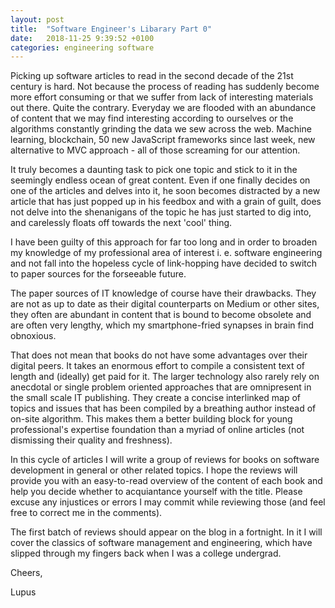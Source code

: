 ```yaml
---
layout: post
title:  "Software Engineer's Libarary Part 0"
date:   2018-11-25 9:39:52 +0100
categories: engineering software
---
```


Picking up software articles to read in the second decade of the 21st century is hard. Not because the process of reading has suddenly become more effort consuming or that we suffer from lack of interesting materials out there. <!--more-->
 Quite the contrary. Everyday we are flooded with an abundance of content that we may find interesting according to ourselves or the algorithms constantly grinding the data we sew across the web. Machine learning, blockchain, 50 new JavaScript frameworks since last week, new alternative to MVC approach - all of those screaming for our attention.

It truly becomes a daunting task to pick one topic and stick to it in the seemingly endless ocean of great content.
Even if one finally decides on one of the articles and delves into it, he soon becomes distracted by a new article that has just popped up in his feedbox and with a grain of guilt, does not delve into the shenanigans of the topic he has just started to dig into, and carelessly floats off towards the next 'cool' thing.

I have been guilty of this approach for far too long and in order to broaden my knowledge of my professional area of interest i. e. software engineering and not fall into the hopeless cycle of link-hopping have decided to switch to paper sources for the forseeable future.

The paper sources of IT knowledge of course have their drawbacks. They are not as up to date as their digital counterparts on Medium or other sites, they often are abundant in content that is bound to become obsolete and are often very lengthy, which my smartphone-fried synapses in brain find obnoxious.

That does not mean that books do not have some advantages over their digital peers. It takes an enormous effort to compile a consistent text of length and (ideally) get paid for it. The larger technology also rarely rely on anecdotal or single problem oriented approaches that are omnipresent in the small scale IT publishing. They create a concise interlinked map of topics and issues that has been compiled by a breathing author instead of on-site algorithm. This makes them a better building block for young professional's expertise foundation than a myriad of online articles (not dismissing their quality and freshness).

In this cycle of articles I will write a group of reviews for books on software development in general or other related topics. I hope the reviews will provide you with an easy-to-read overview of the content of each book and help you decide whether to acquiantance yourself with the title. Please excuse any injustices or errors I may commit while reviewing those (and feel free to correct me in the comments).

The first batch of reviews should appear on the blog in a fortnight. In it I will cover the classics of software management and engineering, which have slipped through my fingers back when I was a college undergrad.

Cheers,

Lupus

